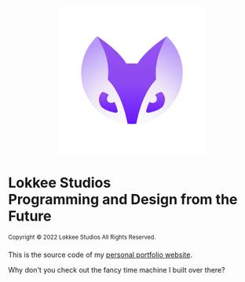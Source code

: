 <div align="center">
 <img src="icons/logo.svg" width="300"/>
</div>

# Lokkee Studios<br>Programming and Design from the Future

<sup>Copyright &copy; 2022 Lokkee Studios All Rights Reserved.</sup>

This is the source code of my [personal portfolio website](https://lokkeestudios.com).

Why don't you check out the fancy time machine I built over there?

